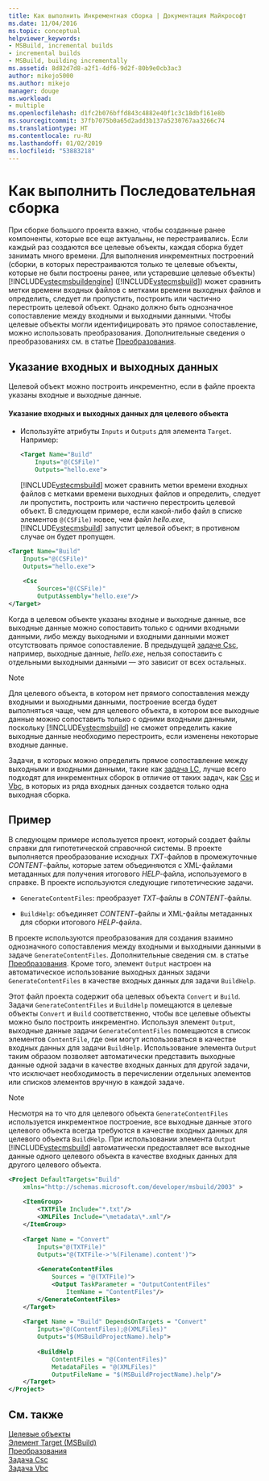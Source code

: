 ```yaml
---
title: Как выполнить Инкрементная сборка | Документация Майкрософт
ms.date: 11/04/2016
ms.topic: conceptual
helpviewer_keywords:
- MSBuild, incremental builds
- incremental builds
- MSBuild, building incrementally
ms.assetid: 8d82d7d8-a2f1-4df6-9d2f-80b9e0cb3ac3
author: mikejo5000
ms.author: mikejo
manager: douge
ms.workload:
- multiple
ms.openlocfilehash: d1fc2b076bffd843c4882e40f1c3c18dbf161e8b
ms.sourcegitcommit: 37fb7075b0a65d2add3b137a5230767aa3266c74
ms.translationtype: HT
ms.contentlocale: ru-RU
ms.lasthandoff: 01/02/2019
ms.locfileid: "53883218"
---
```

# <a name="how-to-build-incrementally"></a>Как выполнить Последовательная сборка
При сборке большого проекта важно, чтобы созданные ранее компоненты, которые все еще актуальны, не перестраивались. Если каждый раз создаются все целевые объекты, каждая сборка будет занимать много времени. Для выполнения инкрементных построений (сборки, в которых перестраиваются только те целевые объекты, которые не были построены ранее, или устаревшие целевые объекты) [!INCLUDE[vstecmsbuildengine](../msbuild/includes/vstecmsbuildengine_md.md)] ([!INCLUDE[vstecmsbuild](../extensibility/internals/includes/vstecmsbuild_md.md)]) может сравнить метки времени входных файлов с метками времени выходных файлов и определить, следует ли пропустить, построить или частично перестроить целевой объект. Однако должно быть однозначное сопоставление между входными и выходными данными. Чтобы целевые объекты могли идентифицировать это прямое сопоставление, можно использовать преобразования. Дополнительные сведения о преобразованиях см. в статье [Преобразования](../msbuild/msbuild-transforms.md).  
  
## <a name="specify-inputs-and-outputs"></a>Указание входных и выходных данных  
 Целевой объект можно построить инкрементно, если в файле проекта указаны входные и выходные данные.  
  
#### <a name="to-specify-inputs-and-outputs-for-a-target"></a>Указание входных и выходных данных для целевого объекта  
  
- Используйте атрибуты `Inputs` и `Outputs` для элемента `Target`. Например:  
  
  ```xml  
  <Target Name="Build"  
      Inputs="@(CSFile)"  
      Outputs="hello.exe">  
  ```  
  
  [!INCLUDE[vstecmsbuild](../extensibility/internals/includes/vstecmsbuild_md.md)] может сравнить метки времени входных файлов с метками времени выходных файлов и определить, следует ли пропустить, построить или частично перестроить целевой объект. В следующем примере, если какой-либо файл в списке элементов `@(CSFile)` новее, чем файл *hello.exe*, [!INCLUDE[vstecmsbuild](../extensibility/internals/includes/vstecmsbuild_md.md)] запустит целевой объект; в противном случае он будет пропущен.  
  
```xml  
<Target Name="Build"   
    Inputs="@(CSFile)"   
    Outputs="hello.exe">  
  
    <Csc  
        Sources="@(CSFile)"   
        OutputAssembly="hello.exe"/>  
</Target>  
```  
  
 Когда в целевом объекте указаны входные и выходные данные, все выходные данные можно сопоставить только с одними входными данными, либо между выходными и входными данными может отсутствовать прямое сопоставление. В предыдущей [задаче Csc](../msbuild/csc-task.md), например, выходные данные, *hello.exe*, нельзя сопоставить с отдельными выходными данными — это зависит от всех остальных.  
  
> [!NOTE]
>  Для целевого объекта, в котором нет прямого сопоставления между входными и выходными данными, построение всегда будет выполняться чаще, чем для целевого объекта, в котором все выходные данные можно сопоставить только с одними входными данными, поскольку [!INCLUDE[vstecmsbuild](../extensibility/internals/includes/vstecmsbuild_md.md)] не сможет определить какие выходные данные необходимо перестроить, если изменены некоторые входные данные.  
  
 Задачи, в которых можно определить прямое сопоставление между выходными и входными данными, такие как [задача LC](../msbuild/lc-task.md), лучше всего подходят для инкрементных сборок в отличие от таких задач, как [Csc](../msbuild/csc-task.md) и [Vbc](../msbuild/vbc-task.md), в которых из ряда входных данных создается только одна выходная сборка.  
  
## <a name="example"></a>Пример  
 В следующем примере используется проект, который создает файлы справки для гипотетической справочной системы. В проекте выполняется преобразование исходных *TXT*-файлов в промежуточные *CONTENT*-файлы, которые затем объединяются с XML-файлами метаданных для получения итогового *HELP*-файла, используемого в справке. В проекте используются следующие гипотетические задачи.  
  
-   `GenerateContentFiles`: преобразует *TXT*-файлы в *CONTENT*-файлы.  
  
-   `BuildHelp`: объединяет *CONTENT*-файлы и XML-файлы метаданных для сборки итогового *HELP*-файла.  
  

 В проекте используются преобразования для создания взаимно однозначного сопоставления между входными и выходными данными в задаче `GenerateContentFiles`. Дополнительные сведения см. в статье [Преобразования](../msbuild/msbuild-transforms.md). Кроме того, элемент `Output` настроен на автоматическое использование выходных данных задачи `GenerateContentFiles` в качестве входных данных для задачи `BuildHelp`.  
  
 Этот файл проекта содержит оба целевых объекта `Convert` и `Build`. Задачи `GenerateContentFiles` и `BuildHelp` помещаются в целевые объекты `Convert` и `Build` соответственно, чтобы все целевые объекты можно было построить инкрементно. Используя элемент `Output`, выходные данные задачи `GenerateContentFiles` помещаются в список элементов `ContentFile`, где они могут использоваться в качестве входных данных для задачи `BuildHelp`. Использование элемента `Output` таким образом позволяет автоматически представить выходные данные одной задачи в качестве входных данных для другой задачи, что исключает необходимость в перечислении отдельных элементов или списков элементов вручную в каждой задаче.  
  
> [!NOTE]
>  Несмотря на то что для целевого объекта `GenerateContentFiles` используется инкрементное построение, все выходные данные этого целевого объекта всегда требуются в качестве входных данных для целевого объекта `BuildHelp`. При использовании элемента `Output` [!INCLUDE[vstecmsbuild](../extensibility/internals/includes/vstecmsbuild_md.md)] автоматически предоставляет все выходные данные одного целевого объекта в качестве входных данных для другого целевого объекта.  
  
```xml  
<Project DefaultTargets="Build"  
    xmlns="http://schemas.microsoft.com/developer/msbuild/2003" >  
  
    <ItemGroup>  
        <TXTFile Include="*.txt"/>  
        <XMLFiles Include="\metadata\*.xml"/>  
    </ItemGroup>  
  
    <Target Name = "Convert"  
        Inputs="@(TXTFile)"  
        Outputs="@(TXTFile->'%(Filename).content')">  
  
        <GenerateContentFiles  
            Sources = "@(TXTFile)">  
            <Output TaskParameter = "OutputContentFiles"  
                ItemName = "ContentFiles"/>  
        </GenerateContentFiles>  
    </Target>  
  
    <Target Name = "Build" DependsOnTargets = "Convert"  
        Inputs="@(ContentFiles);@(XMLFiles)"  
        Outputs="$(MSBuildProjectName).help">  
  
        <BuildHelp  
            ContentFiles = "@(ContentFiles)"  
            MetadataFiles = "@(XMLFiles)"  
            OutputFileName = "$(MSBuildProjectName).help"/>  
    </Target>  
</Project>  
```  
  
## <a name="see-also"></a>См. также  
 [Целевые объекты](../msbuild/msbuild-targets.md)   
 [Элемент Target (MSBuild)](../msbuild/target-element-msbuild.md)   
 [Преобразования](../msbuild/msbuild-transforms.md)   
 [Задача Csc](../msbuild/csc-task.md)   
 [Задача Vbc](../msbuild/vbc-task.md)
